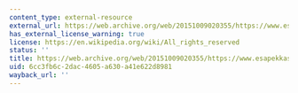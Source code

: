 ```yaml
---
content_type: external-resource
external_url: https://web.archive.org/web/20151009020355/https://www.esapekkasalonen.com/compositions/five-images-after-sappho
has_external_license_warning: true
license: https://en.wikipedia.org/wiki/All_rights_reserved
status: ''
title: https://web.archive.org/web/20151009020355/https://www.esapekkasalonen.com/compositions/five-images-after-sappho
uid: 6cc3fb6c-2dac-4605-a630-a41e622d8981
wayback_url: ''
---
```

